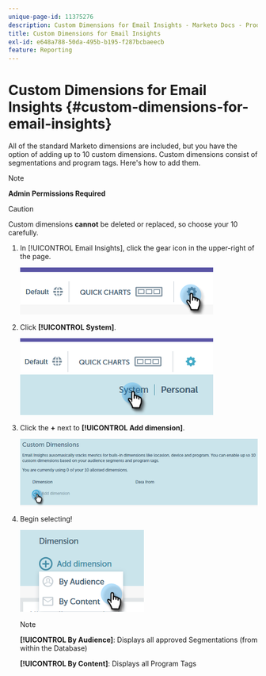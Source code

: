 ```yaml
---
unique-page-id: 11375276
description: Custom Dimensions for Email Insights - Marketo Docs - Product Documentation
title: Custom Dimensions for Email Insights
exl-id: e648a788-50da-495b-b195-f287bcbaeecb
feature: Reporting
---
```

# Custom Dimensions for Email Insights {#custom-dimensions-for-email-insights}

All of the standard Marketo dimensions are included, but you have the option of adding up to 10 custom dimensions. Custom dimensions consist of segmentations and program tags. Here's how to add them.

>[!NOTE]
>
>**Admin Permissions Required**

>[!CAUTION]
>
>Custom dimensions **cannot** be deleted or replaced, so choose your 10 carefully.

1. In [!UICONTROL Email Insights], click the gear icon in the upper-right of the page.

   ![](assets/cd1.png)

1. Click **[!UICONTROL System]**.

   ![](assets/cd2.png)

1. Click the **+** next to **[!UICONTROL Add dimension]**.

   ![](assets/cd3.png)

1. Begin selecting!

   ![](assets/cd4.png)

   >[!NOTE]
   >
   >**[!UICONTROL By Audience]**: Displays all approved Segmentations (from within the Database)
   >
   >**[!UICONTROL By Content]**: Displays all Program Tags
